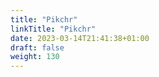 ```yaml
---
title: "Pikchr"
linkTitle: "Pikchr"
date: 2023-03-14T21:41:38+01:00
draft: false
weight: 130
---
```


